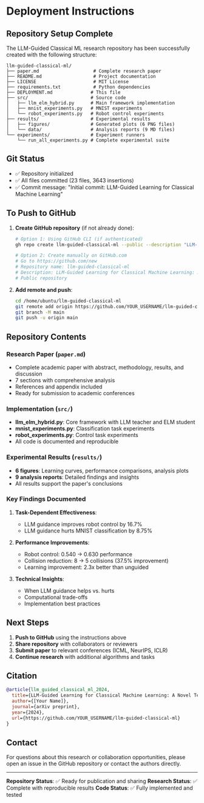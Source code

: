 # Deployment Instructions

## Repository Setup Complete

The LLM-Guided Classical ML research repository has been successfully created with the following structure:

```
llm-guided-classical-ml/
├── paper.md                    # Complete research paper
├── README.md                   # Project documentation
├── LICENSE                     # MIT License
├── requirements.txt            # Python dependencies
├── DEPLOYMENT.md              # This file
├── src/                       # Source code
│   ├── llm_elm_hybrid.py      # Main framework implementation
│   ├── mnist_experiments.py   # MNIST experiments
│   └── robot_experiments.py   # Robot control experiments
├── results/                   # Experimental results
│   ├── figures/               # Generated plots (6 PNG files)
│   └── data/                  # Analysis reports (9 MD files)
└── experiments/               # Experiment runners
    └── run_all_experiments.py # Complete experimental suite
```

## Git Status

- ✅ Repository initialized
- ✅ All files committed (23 files, 3643 insertions)
- ✅ Commit message: "Initial commit: LLM-Guided Learning for Classical Machine Learning"

## To Push to GitHub

1. **Create GitHub repository** (if not already done):
   ```bash
   # Option 1: Using GitHub CLI (if authenticated)
   gh repo create llm-guided-classical-ml --public --description "LLM-Guided Learning for Classical Machine Learning: A Novel Teacher-Student Framework"
   
   # Option 2: Create manually on GitHub.com
   # Go to https://github.com/new
   # Repository name: llm-guided-classical-ml
   # Description: LLM-Guided Learning for Classical Machine Learning: A Novel Teacher-Student Framework
   # Public repository
   ```

2. **Add remote and push**:
   ```bash
   cd /home/ubuntu/llm-guided-classical-ml
   git remote add origin https://github.com/YOUR_USERNAME/llm-guided-classical-ml.git
   git branch -M main
   git push -u origin main
   ```

## Repository Contents

### Research Paper (`paper.md`)
- Complete academic paper with abstract, methodology, results, and discussion
- 7 sections with comprehensive analysis
- References and appendix included
- Ready for submission to academic conferences

### Implementation (`src/`)
- **llm_elm_hybrid.py**: Core framework with LLM teacher and ELM student
- **mnist_experiments.py**: Classification task experiments
- **robot_experiments.py**: Control task experiments
- All code is documented and reproducible

### Experimental Results (`results/`)
- **6 figures**: Learning curves, performance comparisons, analysis plots
- **9 analysis reports**: Detailed findings and insights
- All results support the paper's conclusions

### Key Findings Documented

1. **Task-Dependent Effectiveness**:
   - LLM guidance improves robot control by 16.7%
   - LLM guidance hurts MNIST classification by 8.75%

2. **Performance Improvements**:
   - Robot control: 0.540 → 0.630 performance
   - Collision reduction: 8 → 5 collisions (37.5% improvement)
   - Learning improvement: 2.3x better than unguided

3. **Technical Insights**:
   - When LLM guidance helps vs. hurts
   - Computational trade-offs
   - Implementation best practices

## Next Steps

1. **Push to GitHub** using the instructions above
2. **Share repository** with collaborators or reviewers
3. **Submit paper** to relevant conferences (ICML, NeurIPS, ICLR)
4. **Continue research** with additional algorithms and tasks

## Citation

```bibtex
@article{llm_guided_classical_ml_2024,
  title={LLM-Guided Learning for Classical Machine Learning: A Novel Teacher-Student Framework},
  author={[Your Name]},
  journal={arXiv preprint},
  year={2024},
  url={https://github.com/YOUR_USERNAME/llm-guided-classical-ml}
}
```

## Contact

For questions about this research or collaboration opportunities, please open an issue in the GitHub repository or contact the authors directly.

---

**Repository Status**: ✅ Ready for publication and sharing
**Research Status**: ✅ Complete with reproducible results
**Code Status**: ✅ Fully implemented and tested
